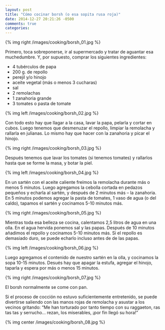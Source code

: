 ```yaml
---
layout: post
title: "Cómo cocinar borsh (o esa sopita rusa roja)"
date: 2014-12-27 20:21:26 -0500
comments: true
categories: 
---
```


{% img right /images/cooking/borsh_01.jpg %}

Primero, toca sobreponerse, ir al supermercado y tratar de aguantar esa muchedumbre. Y, por supuesto, comprar los siguientes ingredientes:

* 4 tubérculos de papa
* 200 g. de repollo
* perejil y/o hinojo
* aceite vegetal (más o menos 3 cucharas)
* sal
* 2 remolachas
* 1 zanahoria grande
* 3 tomates o pasta de tomate

{% img left /images/cooking/borsh_02.jpg %}

Con todo esto hay que llagar a la casa, lavar la papa, pelarla y cortar en cubos. Luego tenemos que desmenuzar el repollo, limpiar la remolacha y rallarla en julianas. Lo mismo hay que hacer con la zanahoria y picar el hinojo.

{% img right /images/cooking/borsh_03.jpg %}

Después tenemos que lavar los tomates (si tenemos tomates) y rallarlos hasta que se forme la masa, y botar la piel.

{% img left /images/cooking/borsh_04.jpg %}

En un sartén con el aceite caliente freímos la remolacha durante más o menos 5 minutos. Luego agregamos la cebolla cortada en pedazos pequeños y echarla al sartén, y después de 2 minutos más – la zanahoria. En 5 minutos podemos agregar la pasta de tomates, 1 vaso de agua (o del caldo), tapamos el sartén y cocinamos 5-10 minutos más.

{% img right /images/cooking/borsh_05.jpg %}

Mientras toda esa belleza se cocina, calentamos 2,5 litros de agua en una olla. En el agua hervida ponemos sal y las papas. Después de 10 minutos añadimos el repollo y cocinamos 5-10 minutos más. Si el repollo es demasiado duro, se puede echarlo incluso antes de de las papas.

{% img left /images/cooking/borsh_06.jpg %}

Luego agregamos el contenido de nuestro sartén en la olla, y cocinamos la sopa 10-15 minutos. Desués hay que apagar la estufa, agregar el hinojo, taparla y espera por más o menos 15 minutos.

{% img right /images/cooking/borsh_07.jpg %}

El borsh normalmente se come con pan.

Si el proceso de cocción no estuvo suficientemente entretenido, se puede divertirse saliendo con las manos rojas de remolacha y asustar a los vecinos gritando: “Me han torturado por tanto tiempo con su raggaeton, ras tas tas y serrucho… rezan, los miserables, ¡por fin llegó su hora!”

{% img center /images/cooking/borsh_08.jpg %}